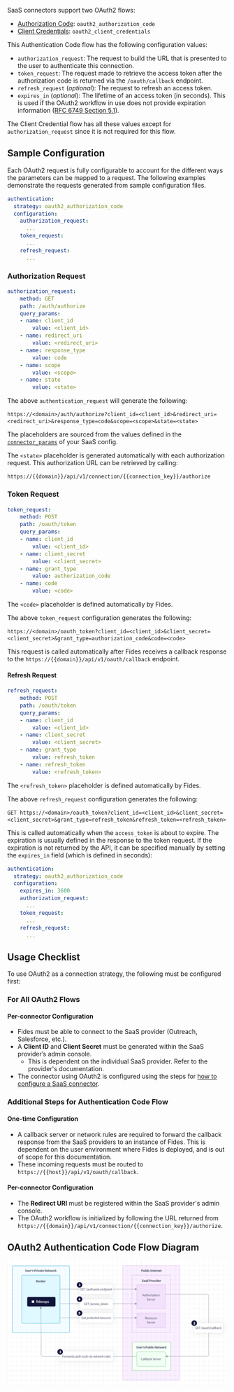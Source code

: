 SaaS connectors support two OAuth2 flows:

- [Authorization Code](https://oauth.net/2/grant-types/authorization-code/): `oauth2_authorization_code`
- [Client Credentials](https://oauth.net/2/grant-types/client-credentials/): `oauth2_client_credentials`

This Authentication Code flow has the following configuration values:

- `authorization_request`: The request to build the URL that is presented to the user to authenticate this connection.
- `token_request`: The request made to retrieve the access token after the authorization code is returned via the `/oauth/callback` endpoint.
- `refresh_request` (_optional_): The request to refresh an access token.
- `expires_in` (_optional_): The lifetime of an access token (in seconds). This is used if the OAuth2 workflow in use does not provide expiration information ([RFC 6749 Section 5.1](https://datatracker.ietf.org/doc/html/rfc6749#section-5.1)).

The Client Credential flow has all these values except for `authorization_request` since it is not required for this flow.

## Sample Configuration

Each OAuth2 request is fully configurable to account for the different ways the parameters can be mapped to a request. The following examples demonstrate the requests generated from sample configuration files.

```yaml title="OAuth2 Authorization Code example"
authentication:
  strategy: oauth2_authorization_code
  configuration:
    authorization_request:
      ...
    token_request:
      ...
    refresh_request:
      ...
```

### Authorization Request

```yaml
authorization_request:
    method: GET
    path: /auth/authorize
    query_params:
    - name: client_id
        value: <client_id>
    - name: redirect_uri
        value: <redirect_uri>
    - name: response_type
        value: code
    - name: scope
        value: <scope>
    - name: state
        value: <state>
```

The above `authentication_request` will generate the following:

```text title="GET request"
https://<domain>/auth/authorize?client_id=<client_id>&redirect_uri=<redirect_uri>&response_type=code&scope=<scope>&state=<state>
```

The placeholders are sourced from the values defined in the [`connector_params`](saas_config.md#connector-params) of your SaaS config.

The `<state>` placeholder is generated automatically with each authorization request. This authorization URL can be retrieved by calling:

```text title="GET request"
https://{{domain}}/api/v1/connection/{{connection_key}}/authorize
```

### Token Request

```yaml
token_request:
    method: POST
    path: /oauth/token
    query_params:
    - name: client_id
        value: <client_id>
    - name: client_secret
        value: <client_secret>
    - name: grant_type
        value: authorization_code
    - name: code
        value: <code>
```

The `<code>` placeholder is defined automatically by Fides.

The above `token_request` configuration generates the following:

```text title="GET Request"
https://<domain>/oauth_token?client_id=<client_id>&client_secret=<client_secret>&grant_type=authorization_code&code=<code>
```

This request is called automatically after Fides receives a callback response to the `https://{{domain}}/api/v1/oauth/callback` endpoint.

#### Refresh Request

```yaml
refresh_request:
    method: POST
    path: /oauth/token
    query_params:
    - name: client_id
        value: <client_id>
    - name: client_secret
        value: <client_secret>
    - name: grant_type
        value: refresh_token
    - name: refresh_token
        value: <refresh_token>
```

The `<refresh_token>` placeholder is defined automatically by Fides.

The above `refresh_request` configuration generates the following:

```
GET https://<domain>/oauth_token?client_id=<client_id>&client_secret=<client_secret>&grant_type=refresh_token&refresh_token=<refresh_token>
```

This is called automatically when the `access_token` is about to expire. The expiration is usually defined in the response to the token request. If the expiration is not returned by the API, it can be specified manually by setting the `expires_in` field (which is defined in seconds):

```yaml
authentication:
  strategy: oauth2_authorization_code
  configuration:
    expires_in: 3600
    authorization_request:
      ...
    token_request:
      ...
    refresh_request:
      ...
```

## Usage Checklist

To use OAuth2 as a connection strategy, the following must be configured first:

### For All OAuth2 Flows

#### Per-connector Configuration

- Fides must be able to connect to the SaaS provider (Outreach, Salesforce, etc.).
- A **Client ID** and **Client Secret** must be generated within the SaaS provider’s admin console.
  - This is dependent on the individual SaaS provider. Refer to the provider's documentation.
- The connector using OAuth2 is configured using the steps for [how to configure a SaaS connector](../saas_connectors/#how-to-configure-a-saas-connector).

### Additional Steps for Authentication Code Flow

#### One-time Configuration

- A callback server or network rules are required to forward the callback response from the SaaS providers to an instance of Fides. This is dependent on the user environment where Fides is deployed, and is out of scope for this documentation.
- These incoming requests must be routed to `https://{{host}}/api/v1/oauth/callback`.

#### Per-connector Configuration

- The **Redirect URI** must be registered within the SaaS provider's admin console.
- The OAuth2 workflow is initialized by following the URL returned from `https://{{domain}}/api/v1/connection/{{connection_key}}/authorize`.

## OAuth2 Authentication Code Flow Diagram

![OAuth2 Workflow](../img/oauth2_workflow.png "OAuth2 Workflow")
